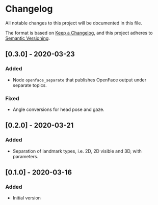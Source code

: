 # Changelog
All notable changes to this project will be documented in this file.

The format is based on [Keep a Changelog](https://keepachangelog.com/en/1.0.0/),
and this project adheres to [Semantic Versioning](https://semver.org/spec/v2.0.0.html).

## [0.3.0] - 2020-03-23
### Added
- Node `openface_separate` that publishes OpenFace output under separate topics.
### Fixed
- Angle conversions for head pose and gaze.

## [0.2.0] - 2020-03-21
### Added
- Separation of landmark types, i.e. 2D, 2D visible and 3D, with parameters.

## [0.1.0] - 2020-03-16
### Added
- Initial version
